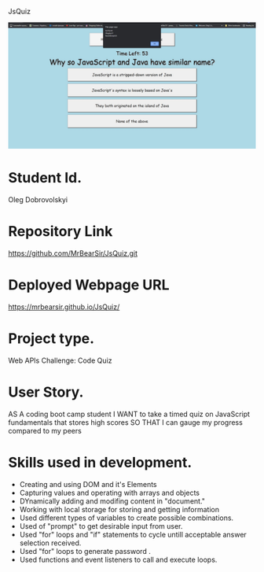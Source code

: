 <h>JsQuiz</h>

<img src="./JsQuizSnap.jpg">

# Student Id.
Oleg Dobrovolskyi

# Repository Link
https://github.com/MrBearSir/JsQuiz.git

# Deployed Webpage URL
https://mrbearsir.github.io/JsQuiz/

# Project type.
Web APIs Challenge: Code Quiz

# User Story.
AS A coding boot camp student
I WANT to take a timed quiz on JavaScript fundamentals that stores high scores
SO THAT I can gauge my progress compared to my peers

# Skills used in development.
<ul>
<li>Creating and using DOM and it's Elements</li>
<li>Capturing values and operating with arrays and objects</li>
<li>DYnamically adding and modifing content in "document."</li>
<li>Working with local storage for storing and getting information</li>
<li>Used different types of variables to create possible combinations.</li>
<li>Used of "prompt" to get desirable input from user.</li>
<li>Used "for" loops and "if" statements to cycle untill acceptable answer selection received. </li>
<li>Used "for" loops  to generate password  .</li>
<li>Used functions and event listeners to call and execute loops.</li>

</ul>